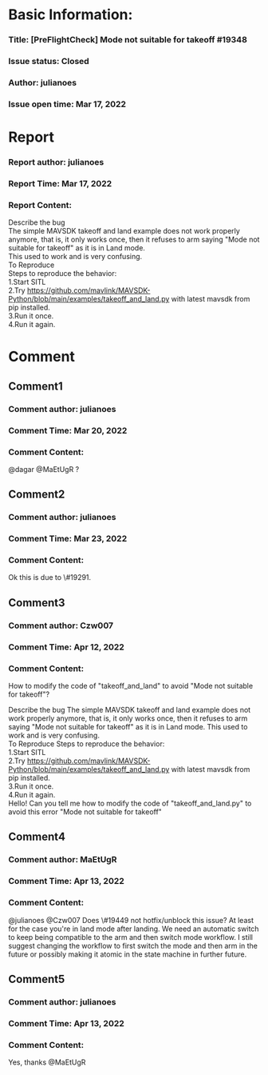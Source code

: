 # Basic Information:
### Title:  [PreFlightCheck] Mode not suitable for takeoff #19348 
### Issue status: Closed
### Author: julianoes
### Issue open time: Mar 17, 2022
# Report
### Report author: julianoes
### Report Time: Mar 17, 2022
### Report Content:   
Describe the bug    
The simple MAVSDK takeoff and land example does not work properly anymore, that is, it only works once, then it refuses to arm saying "Mode not suitable for takeoff" as it is in Land mode.    
This used to work and is very confusing.  
To Reproduce    
Steps to reproduce the behavior:  
1.Start SITL  
2.Try https://github.com/mavlink/MAVSDK-Python/blob/main/examples/takeoff_and_land.py with latest mavsdk from pip installed.  
3.Run it once.  
4.Run it again.  

# Comment
## Comment1
### Comment author: julianoes
### Comment Time: Mar 20, 2022
### Comment Content:   
@dagar @MaEtUgR ?  

## Comment2
### Comment author: julianoes
### Comment Time: Mar 23, 2022
### Comment Content:   
Ok this is due to \\\#19291.  

## Comment3
### Comment author: Czw007
### Comment Time: Apr 12, 2022
### Comment Content:   
How to modify the code of "takeoff_and_land" to avoid "Mode not suitable for takeoff"?  
    
Describe the bug The simple MAVSDK takeoff and land example does not work properly anymore, that is, it only works once, then it refuses to arm saying "Mode not suitable for takeoff" as it is in Land mode. This used to work and is very confusing.    
To Reproduce Steps to reproduce the behavior:    
1.Start SITL    
2.Try https://github.com/mavlink/MAVSDK-Python/blob/main/examples/takeoff_and_land.py with latest mavsdk from pip installed.    
3.Run it once.    
4.Run it again.    
Hello! Can you tell me how to modify the code of "takeoff_and_land.py" to avoid this error "Mode not suitable for takeoff"  

## Comment4
### Comment author: MaEtUgR
### Comment Time: Apr 13, 2022
### Comment Content:   
@julianoes @Czw007 Does \\\#19449 not hotfix/unblock this issue? At least for the case you're in land mode after landing. We need an automatic switch to keep being compatible to the arm and then switch mode workflow. I still suggest changing the workflow to first switch the mode and then arm in the future or possibly making it atomic in the state machine in further future.  

## Comment5
### Comment author: julianoes
### Comment Time: Apr 13, 2022
### Comment Content:   
Yes, thanks @MaEtUgR  
